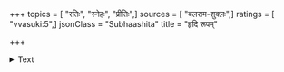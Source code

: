 +++
topics = [ "रतिः", "स्नेहः", "प्रीतिः",]
sources = [ "बलराम-शुक्लः",]
ratings = [ "vvasuki:5",]
jsonClass = "Subhaashita"
title = "हृदि रूपम्"

+++

<details><summary>Text</summary>

हृदि रूपं करे चित्रं तव, त्वां च पुरो दधे।  
पौनरुक्त्यं न दोषाय सर्वत्रेत्याह मम्मटः॥
</details>
